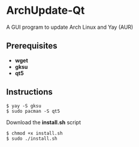 # ArchUpdate-Qt
A GUI program to update Arch Linux and Yay (AUR)

## Prerequisites

* **wget**
* **gksu**
* **qt5**

## Instructions
```
$ yay -S gksu
$ sudo pacman -S qt5
```
Download the **install.sh** script
```
$ chmod +x install.sh
$ sudo ./install.sh
```
